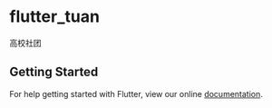 # flutter_tuan

高校社团

## Getting Started

For help getting started with Flutter, view our online
[documentation](https://flutter.io/).
